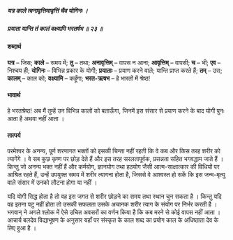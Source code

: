 ##### यत्र काले त्वनावृत्तिमावृत्तिं चैव योगिनः ।
##### प्रयाता यान्ति तं कालं वक्ष्यामि भरतर्षभ ॥ २३ ॥

#### शब्दार्थ

**यत्र** – जिस; **काले** – समय में; **तु** – तथा; **अनावृत्तिम्** – वापस न आना; **आवृत्तिम्** – वापसी; **च** – भी; **एव** – निश्चय ही; **योगिनः** – विभिन्न प्रकार के योगी; **प्रयाताः** – प्रयाण करने वाले; यान्ति प्राप्त करते हैं; **तम्** – उस; **कालम्** – काल को; **वक्ष्यामि** – कहूँगा; **भरत-ऋषभ** – हे भारतों में श्रेष्ठ!

#### भावार्थ

हे भरतश्रेष्ठ! अब मैं तुम्हें उन विभिन्न कालों को बताऊँगा, जिनमें इस संसार से प्रयाण करने के बाद योगी पुनः आता है अथवा नहीं आता ।

#### तात्पर्य

परमेश्वर के अनन्य, पूर्ण शरणागत भक्तों को इसकी चिन्ता नहीं रहती कि वे कब और किस तरह शरीर को त्यागेंगे । वे सब कुछ कृष्ण पर छोड़ देते हैं और इस तरह सरलतापूर्वक, प्रसन्नता सहित भगवद्धाम जाते हैं । किन्तु जो अनन्य भक्त नहीं हैं और कर्मयोग, ज्ञानयोग तथा हठयोग जैसी आत्म-साक्षात्कार की विधियों पर आश्रित रहते हैं, उन्हें उपयुक्त समय में शरीर त्यागना होता है, जिससे वे आश्वस्त हो सकें कि इस जन्म-मृत्यु वाले संसार में उनको लौटना होगा या नहीं ।

यदि योगी सिद्ध होता है तो वह इस जगत से शरीर छोड़ने का समय तथा स्थान चुन सकता है । किन्तु यदि वह इतना पटु नहीं होता तो उसकी सफलता उसके अचानक शरीर त्याग के संयोग पर निर्भर करती है । भगवान् ने अगले श्लोक में ऐसे उचित अवसरों का वर्णन किया है कि कब मरने से कोई वापस नहीं आता । आचार्य बलदेव विद्याभूषण के अनुसार यहाँ पर संस्कृत के काल शब्द का प्रयोग काल के अधिष्ठाता देव के लिए हुआ है ।